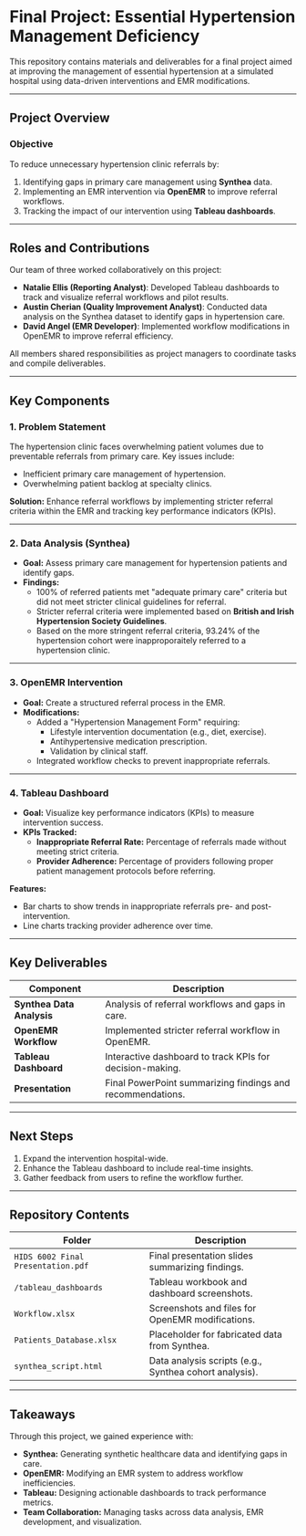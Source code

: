# Final Project: Essential Hypertension Management Deficiency

This repository contains materials and deliverables for a final project aimed at improving the management of essential hypertension at a simulated hospital using data-driven interventions and EMR modifications.

---

## **Project Overview**

### **Objective**
To reduce unnecessary hypertension clinic referrals by:
1. Identifying gaps in primary care management using **Synthea** data.
2. Implementing an EMR intervention via **OpenEMR** to improve referral workflows.
3. Tracking the impact of our intervention using **Tableau dashboards**.

---

## **Roles and Contributions**

Our team of three worked collaboratively on this project:
- **Natalie Ellis (Reporting Analyst)**: Developed Tableau dashboards to track and visualize referral workflows and pilot results.
- **Austin Cherian (Quality Improvement Analyst)**: Conducted data analysis on the Synthea dataset to identify gaps in hypertension care.
- **David Angel (EMR Developer)**: Implemented workflow modifications in OpenEMR to improve referral efficiency.

All members shared responsibilities as project managers to coordinate tasks and compile deliverables.

---

## **Key Components**

### **1. Problem Statement**
The hypertension clinic faces overwhelming patient volumes due to preventable referrals from primary care. Key issues include:
- Inefficient primary care management of hypertension.
- Overwhelming patient backlog at specialty clinics.

**Solution:** Enhance referral workflows by implementing stricter referral criteria within the EMR and tracking key performance indicators (KPIs).

---

### **2. Data Analysis (Synthea)**
- **Goal:** Assess primary care management for hypertension patients and identify gaps.
- **Findings:**
   - 100% of referred patients met "adequate primary care" criteria but did not meet stricter clinical guidelines for referral.
   - Stricter referral criteria were implemented based on **British and Irish Hypertension Society Guidelines**.
   - Based on the more stringent referral criteria, 93.24% of the hypertension cohort were inapproporaitely referred to a hypertension clinic.


---

### **3. OpenEMR Intervention**
- **Goal:** Create a structured referral process in the EMR.
- **Modifications:**
  - Added a "Hypertension Management Form" requiring:
    - Lifestyle intervention documentation (e.g., diet, exercise).
    - Antihypertensive medication prescription.
    - Validation by clinical staff.
  - Integrated workflow checks to prevent inappropriate referrals.

---

### **4. Tableau Dashboard**
- **Goal:** Visualize key performance indicators (KPIs) to measure intervention success.
- **KPIs Tracked:**
  - **Inappropriate Referral Rate:** Percentage of referrals made without meeting strict criteria.
  - **Provider Adherence:** Percentage of providers following proper patient management protocols before referring.

**Features:**
- Bar charts to show trends in inappropriate referrals pre- and post-intervention.
- Line charts tracking provider adherence over time.

---

## **Key Deliverables**

| Component               | Description                                             |
|-------------------------|---------------------------------------------------------|
| **Synthea Data Analysis** | Analysis of referral workflows and gaps in care.        |
| **OpenEMR Workflow**     | Implemented stricter referral workflow in OpenEMR.      |
| **Tableau Dashboard**    | Interactive dashboard to track KPIs for decision-making. |
| **Presentation**         | Final PowerPoint summarizing findings and recommendations. |

---
## **Next Steps**
1. Expand the intervention hospital-wide.
2. Enhance the Tableau dashboard to include real-time insights.
3. Gather feedback from users to refine the workflow further.

---

## **Repository Contents**

| Folder                  | Description                                             |
|-------------------------|---------------------------------------------------------|
| `HIDS 6002 Final Presentation.pdf`               | Final presentation slides summarizing findings.         |
| `/tableau_dashboards`    | Tableau workbook and dashboard screenshots.             |
| `Workflow.xlsx` | Screenshots and files for OpenEMR modifications.        |
| `Patients_Database.xlsx`                | Placeholder for fabricated data from Synthea.           |
| `synthea_script.html`              | Data analysis scripts (e.g., Synthea cohort analysis).  |

---
## **Takeaways**
Through this project, we gained experience with:
- **Synthea:** Generating synthetic healthcare data and identifying gaps in care.
- **OpenEMR:** Modifying an EMR system to address workflow inefficiencies.
- **Tableau:** Designing actionable dashboards to track performance metrics.
- **Team Collaboration:** Managing tasks across data analysis, EMR development, and visualization.


